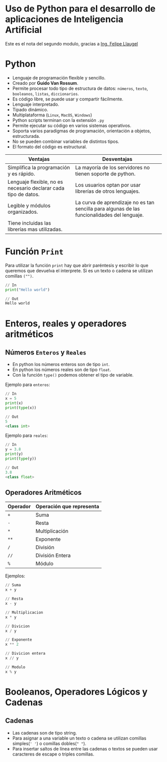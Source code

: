 # Uso de Python para el desarrollo de aplicaciones de Inteligencia Artificial
Este es el nota del segundo modulo, gracias a [Ing. Felipe Llaugel](https://do.linkedin.com/in/felipe-llaugel-b9238634)

# Python
- Lenguaje de programación flexible y sencillo.
- Creado por **Guido Van Rossum**.
- Permite procesar todo tipo de estructura de datos: `números`, `texto`, `booleanos`, `listas`, `diccionarios`.
- Es código libre, se puede usar y compartir fácilmente.
- Lenguaje interpretado.
- Tipado dinámico.
- Multiplataforma (`Linux`, `MacOS`, `Windows`)
- Python scripts terminan con la extensión `.py`
- Permite ejecutar su código en varios sistemas operativos.
- Soporta varios paradigmas de programación, orientación a objetos, estructurada.
- No se pueden combinar variables de distintos tipos.
- El formato del código es estructural.

|Ventajas|Desventajas|
|--------|-----------|
|Simplifica la programación y es rápido.|La mayoría de los servidores no tienen soporte de python.|
|Lenguaje flexible, no es necesario declarar cada tipo de datos.|Los usuarios optan por usar librerías de otros lenguajes.|
|Legible y módulos organizados.| La curva de aprendizaje no es tan sencilla para algunas de las funcionalidades del lenguaje.|
|Tiene incluidas las librerías mas utilizadas.||

# Función `Print`
Para utilizar la función `print` hay que abrir paréntesis y escribir lo que queremos que devuelva el interprete. Si es un texto o cadena se utilizan comillas `("")`.

```python
// In
print("Hello world")

// Out
Hello world
```
# Enteros, reales y operadores aritméticos
## Números `Enteros` y `Reales`
- En python los números enteros son de tipo `int`.
- En python los números reales son de tipo `float`.
- Con la función `type()` podemos obtener el tipo de variable.

Ejemplo para `enteros`:
```python
// In
x = 5
print(x)
print(type(x))

// Out
5
<class int>
```

Ejemplo para `reales`:
```python
// In
y = 3.8
print(y)
print(type(y))

// Out
3.8
<class float>
```

## Operadores Aritméticos
|Operador|Operación que representa|
|--------|------------------------|
|`+`|Suma|
|`-`|Resta|
|`*`|Multiplicación|
|`**`|Exponente|
|`/`|División|
|`//`|División Entera|
|`%`|Módulo|

Ejemplos:
```python
// Suma
x + y

// Resta
x - y

// Multiplicacion
x * y

// Divicion
x / y

// Exponente
x ** 2

// Divicion entera
x // y

// Modulo
x % y
```

# Booleanos, Operadores Lógicos y Cadenas
## Cadenas
- Las cadenas son de tipo string.
- Para asignar a una variable un texto o cadena se utilizan comillas simples(`' '`) o comillas dobles(`" "`).
- Para insertar saltos de línea entre las cadenas o textos se pueden usar caracteres de escape o triples comillas.

